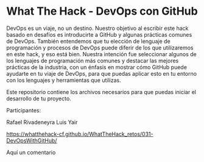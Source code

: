 # What The Hack - DevOps con GitHub

DevOps es un viaje, no un destino. Nuestro objetivo al escribir este hack basado en desafíos es introducirte a GitHub y algunas prácticas comunes de DevOps. También entendemos que tu elección de lenguaje de programación y procesos de DevOps puede diferir de los que utilizaremos en este hack, y eso está bien. Nuestra intención fue seleccionar algunos de los lenguajes de programación más comunes y destacar las mejores prácticas de la industria, con un énfasis en mostrar cómo GitHub puede ayudarte en tu viaje de DevOps, para que puedas aplicar esto en tu entorno con los lenguajes y herramientas que utilizas.

Este repositorio contiene los archivos necesarios para que puedas iniciar el desarrollo de tu proyecto.

Participantes:

Rafael Rivadeneyra
Luis Yair

https://whatthehack-cf.github.io/WhatTheHack_retos/031-DevOpsWithGitHub/

Aquí un comentario